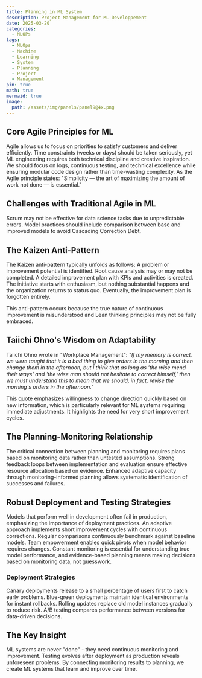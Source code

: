 ```yaml
---
title: Planning in ML System
description: Project Management for ML Developpement
date: 2025-03-20
categories:
  - MLOPs
tags:
  - MLOps
  - Machine
  - Learning
  - System
  - Planning
  - Project
  - Management
pin: true
math: true
mermaid: true
image:
  path: /assets/img/panels/panel9@4x.png
---
```



## Core Agile Principles for ML

Agile allows us to focus on priorities to satisfy customers and deliver efficiently. Time constraints (weeks or days) should be taken seriously, yet ML engineering requires both technical discipline and creative inspiration. We should focus on logs, continuous testing, and technical excellence while ensuring modular code design rather than time-wasting complexity. As the Agile principle states: "Simplicity — the art of maximizing the amount of work not done — is essential."

## Challenges with Traditional Agile in ML

Scrum may not be effective for data science tasks due to unpredictable errors. Model practices should include comparison between base and improved models to avoid Cascading Correction Debt.

## The Kaizen Anti-Pattern

The Kaizen anti-pattern typically unfolds as follows: A problem or improvement potential is identified. Root cause analysis may or may not be completed. A detailed improvement plan with KPIs and activities is created. The initiative starts with enthusiasm, but nothing substantial happens and the organization returns to status quo. Eventually, the improvement plan is forgotten entirely.

This anti-pattern occurs because the true nature of continuous improvement is misunderstood and Lean thinking principles may not be fully embraced.

## Taiichi Ohno's Wisdom on Adaptability

Taiichi Ohno wrote in "Workplace Management": _"If my memory is correct, we were taught that it is a bad thing to give orders in the morning and then change them in the afternoon, but I think that as long as 'the wise mend their ways' and 'the wise man should not hesitate to correct himself,' then we must understand this to mean that we should, in fact, revise the morning's orders in the afternoon."_

This quote emphasizes willingness to change direction quickly based on new information, which is particularly relevant for ML systems requiring immediate adjustments. It highlights the need for very short improvement cycles.

## The Planning-Monitoring Relationship

The critical connection between planning and monitoring requires plans based on monitoring data rather than untested assumptions. Strong feedback loops between implementation and evaluation ensure effective resource allocation based on evidence. Enhanced adaptive capacity through monitoring-informed planning allows systematic identification of successes and failures.

## Robust Deployment and Testing Strategies

Models that perform well in development often fail in production, emphasizing the importance of deployment practices. An adaptive approach implements short improvement cycles with continuous corrections. Regular comparisons continuously benchmark against baseline models. Team empowerment enables quick pivots when model behavior requires changes. Constant monitoring is essential for understanding true model performance, and evidence-based planning means making decisions based on monitoring data, not guesswork.

### Deployment Strategies

Canary deployments release to a small percentage of users first to catch early problems. Blue-green deployments maintain identical environments for instant rollbacks. Rolling updates replace old model instances gradually to reduce risk. A/B testing compares performance between versions for data-driven decisions.

## The Key Insight

ML systems are never "done" - they need continuous monitoring and improvement. Testing evolves after deployment as production reveals unforeseen problems. By connecting monitoring results to planning, we create ML systems that learn and improve over time.